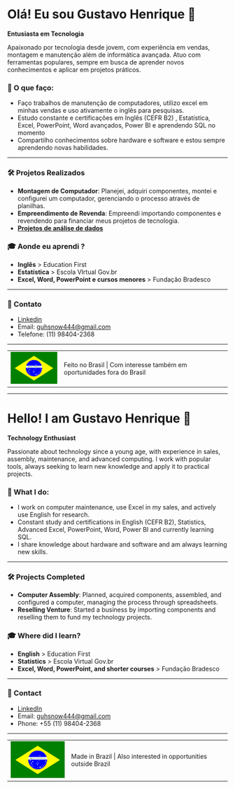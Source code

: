 # Olá! Eu sou Gustavo Henrique 👋

**Entusiasta em Tecnologia**

Apaixonado por tecnologia desde jovem, com experiência em vendas, montagem e manutenção além de informática avançada. Atuo com ferramentas populares, sempre em busca de aprender novos conhecimentos e aplicar em projetos práticos.

### 🚀 O que faço:
- Faço trabalhos de manutenção de computadores, utilizo excel em minhas vendas e uso ativamente o inglês para pesquisas.
- Estudo constante e certificações em Inglês (CEFR B2) , Estatística, Excel, PowerPoint, Word avançados, Power BI e aprendendo SQL no momento
- Compartilho conhecimentos sobre hardware e software e estou sempre aprendendo novas habilidades.

---

### 🛠️ Projetos Realizados
- **Montagem de Computador**: Planejei, adquiri componentes, montei e configurei um computador, gerenciando o processo através de planilhas.
- **Empreendimento de Revenda**: Empreendi importando componentes e revendendo para financiar meus projetos de tecnologia.
- [**Projetos de análise de dados**](https://github.com/BrazilianSnow/my-first-project)

### 🎓  Aonde eu aprendi ?
- **Inglês** > Education First
- **Estatística** > Escola VIrtual Gov.br
- **Excel, Word, PowerPoint e cursos menores** > Fundação Bradesco 

---

### 🔗 Contato
- [Linkedin](https://www.linkedin.com/in/gustavo-henrique-ba6303327/)
- Email: guhsnow444@gmail.com
- Telefone: (11) 98404-2368
---


<table>
  <tr>
    <td style="text-align: right;">
      <img src="https://raw.githubusercontent.com/pedrorivald/bandeira-brasil/master/estrelas.PNG" alt="Bandeira do Brasil" width="150"/>
    </td>
    <td style="vertical-align: middle;">
      Feito no Brasil | Com interesse também em oportunidades fora do Brasil
    </td>
  </tr>
</table>

---

# Hello! I am Gustavo Henrique 👋

**Technology Enthusiast**

Passionate about technology since a young age, with experience in sales, assembly, maintenance, and advanced computing. I work with popular tools, always seeking to learn new knowledge and apply it to practical projects.

### 🚀 What I do:
- I work on computer maintenance, use Excel in my sales, and actively use English for research.
- Constant study and certifications in English (CEFR B2), Statistics, Advanced Excel, PowerPoint, Word, Power BI and currently learning SQL.
- I share knowledge about hardware and software and am always learning new skills.

---

### 🛠️ Projects Completed
- **Computer Assembly**: Planned, acquired components, assembled, and configured a computer, managing the process through spreadsheets.
- **Reselling Venture**: Started a business by importing components and reselling them to fund my technology projects.

### 🎓 Where did I learn?
- **English** > Education First
- **Statistics** > Escola Virtual Gov.br
- **Excel, Word, PowerPoint, and shorter courses** > Fundação Bradesco

---

### 🔗 Contact
- [LinkedIn](https://www.linkedin.com/in/gustavo-henrique-ba6303327/)
- Email: guhsnow444@gmail.com
- Phone: +55 (11) 98404-2368
---

<table>
  <tr>
    <td style="text-align: right;">
      <img src="https://raw.githubusercontent.com/pedrorivald/bandeira-brasil/master/estrelas.PNG" alt="Brazilian Flag" width="150"/>
    </td>
    <td style="vertical-align: middle;">
      Made in Brazil | Also interested in opportunities outside Brazil
    </td>
  </tr>
</table>

